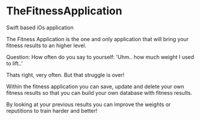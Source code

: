 # TheFitnessApplication
Swift based iOs application

The Fitness Application is the one and only application that will bring your fitness results to an higher level.

Question:
How often do you say to yourself: 'Uhm.. how much weight I used to lift..' 

Thats right, very often. But that struggle is over!

Within the fitness application you can save, update and delete your own fitness results so that you can build your own database with fitness results.

By looking at your previous results you can improve the weights or reputitions to train harder and better!
